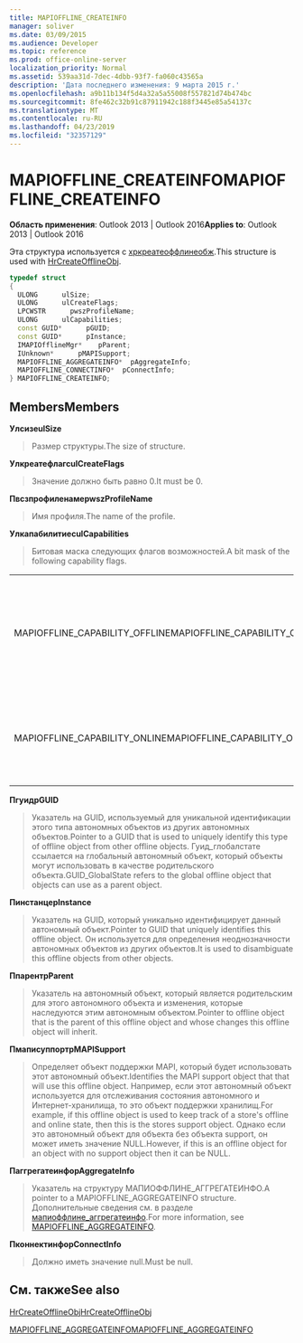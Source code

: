 ```yaml
---
title: MAPIOFFLINE_CREATEINFO
manager: soliver
ms.date: 03/09/2015
ms.audience: Developer
ms.topic: reference
ms.prod: office-online-server
localization_priority: Normal
ms.assetid: 539aa31d-7dec-4dbb-93f7-fa060c43565a
description: 'Дата последнего изменения: 9 марта 2015 г.'
ms.openlocfilehash: a9b11b134f5d4a32a5a55008f557821d74b474bc
ms.sourcegitcommit: 8fe462c32b91c87911942c188f3445e85a54137c
ms.translationtype: MT
ms.contentlocale: ru-RU
ms.lasthandoff: 04/23/2019
ms.locfileid: "32357129"
---
```

# <a name="mapiofflinecreateinfo"></a><span data-ttu-id="4da09-103">MAPIOFFLINE_CREATEINFO</span><span class="sxs-lookup"><span data-stu-id="4da09-103">MAPIOFFLINE_CREATEINFO</span></span>

  
  
<span data-ttu-id="4da09-104">**Область применения**: Outlook 2013 | Outlook 2016</span><span class="sxs-lookup"><span data-stu-id="4da09-104">**Applies to**: Outlook 2013 | Outlook 2016</span></span> 
  
<span data-ttu-id="4da09-105">Эта структура используется с [хркреатеоффлинеобж](hrcreateofflineobj.md).</span><span class="sxs-lookup"><span data-stu-id="4da09-105">This structure is used with [HrCreateOfflineObj](hrcreateofflineobj.md).</span></span>
  
```cpp
typedef struct
{
  ULONG      ulSize;
  ULONG      ulCreateFlags;
  LPCWSTR      pwszProfileName;
  ULONG      ulCapabilities;
  const GUID*      pGUID;
  const GUID*      pInstance;
  IMAPIOfflineMgr*    pParent;
  IUnknown*      pMAPISupport;
  MAPIOFFLINE_AGGREGATEINFO*  pAggregateInfo;
  MAPIOFFLINE_CONNECTINFO*  pConnectInfo;
} MAPIOFFLINE_CREATEINFO;
```

## <a name="members"></a><span data-ttu-id="4da09-106">Members</span><span class="sxs-lookup"><span data-stu-id="4da09-106">Members</span></span>

 <span data-ttu-id="4da09-107">**Улсизе**</span><span class="sxs-lookup"><span data-stu-id="4da09-107">**ulSize**</span></span>
  
> <span data-ttu-id="4da09-108">Размер структуры.</span><span class="sxs-lookup"><span data-stu-id="4da09-108">The size of structure.</span></span>
    
 <span data-ttu-id="4da09-109">**Улкреатефлагс**</span><span class="sxs-lookup"><span data-stu-id="4da09-109">**ulCreateFlags**</span></span>
  
> <span data-ttu-id="4da09-110">Значение должно быть равно 0.</span><span class="sxs-lookup"><span data-stu-id="4da09-110">It must be 0.</span></span>
    
 <span data-ttu-id="4da09-111">**Пвсзпрофиленаме**</span><span class="sxs-lookup"><span data-stu-id="4da09-111">**pwszProfileName**</span></span>
  
> <span data-ttu-id="4da09-112">Имя профиля.</span><span class="sxs-lookup"><span data-stu-id="4da09-112">The name of the profile.</span></span>
    
 <span data-ttu-id="4da09-113">**Улкапабилитиес**</span><span class="sxs-lookup"><span data-stu-id="4da09-113">**ulCapabilities**</span></span>
  
> <span data-ttu-id="4da09-114">Битовая маска следующих флагов возможностей.</span><span class="sxs-lookup"><span data-stu-id="4da09-114">A bit mask of the following capability flags.</span></span>
    
|||
|:-----|:-----|
|<span data-ttu-id="4da09-115">MAPIOFFLINE_CAPABILITY_OFFLINE</span><span class="sxs-lookup"><span data-stu-id="4da09-115">MAPIOFFLINE_CAPABILITY_OFFLINE</span></span>  <br/> |<span data-ttu-id="4da09-116">Автономный объект способен переходить в автономный режим.</span><span class="sxs-lookup"><span data-stu-id="4da09-116">The offline object is capable of going offline.</span></span>  <br/> |
|<span data-ttu-id="4da09-117">MAPIOFFLINE_CAPABILITY_ONLINE</span><span class="sxs-lookup"><span data-stu-id="4da09-117">MAPIOFFLINE_CAPABILITY_ONLINE</span></span>  <br/> |<span data-ttu-id="4da09-118">Автономный объект способен работать в сети.</span><span class="sxs-lookup"><span data-stu-id="4da09-118">The offline object is capable of going online.</span></span>  <br/> |
   
 <span data-ttu-id="4da09-119">**Пгуид**</span><span class="sxs-lookup"><span data-stu-id="4da09-119">**pGUID**</span></span>
  
> <span data-ttu-id="4da09-120">Указатель на GUID, используемый для уникальной идентификации этого типа автономных объектов из других автономных объектов.</span><span class="sxs-lookup"><span data-stu-id="4da09-120">Pointer to a GUID that is used to uniquely identify this type of offline object from other offline objects.</span></span> <span data-ttu-id="4da09-121">Гуид_глобалстате ссылается на глобальный автономный объект, который объекты могут использовать в качестве родительского объекта.</span><span class="sxs-lookup"><span data-stu-id="4da09-121">GUID_GlobalState refers to the global offline object that objects can use as a parent object.</span></span>
    
 <span data-ttu-id="4da09-122">**Пинстанце**</span><span class="sxs-lookup"><span data-stu-id="4da09-122">**pInstance**</span></span>
  
> <span data-ttu-id="4da09-123">Указатель на GUID, который уникально идентифицирует данный автономный объект.</span><span class="sxs-lookup"><span data-stu-id="4da09-123">Pointer to GUID that uniquely identifies this offline object.</span></span> <span data-ttu-id="4da09-124">Он используется для определения неоднозначности автономных объектов из других объектов.</span><span class="sxs-lookup"><span data-stu-id="4da09-124">It is used to disambiguate this offline objects from other objects.</span></span>
    
 <span data-ttu-id="4da09-125">**Ппарент**</span><span class="sxs-lookup"><span data-stu-id="4da09-125">**pParent**</span></span>
  
> <span data-ttu-id="4da09-126">Указатель на автономный объект, который является родительским для этого автономного объекта и изменения, которые наследуются этим автономным объектом.</span><span class="sxs-lookup"><span data-stu-id="4da09-126">Pointer to offline object that is the parent of this offline object and whose changes this offline object will inherit.</span></span>
    
 <span data-ttu-id="4da09-127">**Пмаписуппорт**</span><span class="sxs-lookup"><span data-stu-id="4da09-127">**pMAPISupport**</span></span>
  
>  <span data-ttu-id="4da09-128">Определяет объект поддержки MAPI, который будет использовать этот автономный объект.</span><span class="sxs-lookup"><span data-stu-id="4da09-128">Identifies the MAPI support object that that will use this offline object.</span></span> <span data-ttu-id="4da09-129">Например, если этот автономный объект используется для отслеживания состояния автономного и Интернет-хранилища, то это объект поддержки хранилищ.</span><span class="sxs-lookup"><span data-stu-id="4da09-129">For example, if this offline object is used to keep track of a store's offline and online state, then this is the stores support object.</span></span> <span data-ttu-id="4da09-130">Однако если это автономный объект для объекта без объекта support, он может иметь значение NULL.</span><span class="sxs-lookup"><span data-stu-id="4da09-130">However, if this is an offline object for an object with no support object then it can be NULL.</span></span> 
    
 <span data-ttu-id="4da09-131">**Паггрегатеинфо**</span><span class="sxs-lookup"><span data-stu-id="4da09-131">**pAggregateInfo**</span></span>
  
> <span data-ttu-id="4da09-132">Указатель на структуру МАПИОФФЛИНЕ_АГГРЕГАТЕИНФО.</span><span class="sxs-lookup"><span data-stu-id="4da09-132">A pointer to a MAPIOFFLINE_AGGREGATEINFO structure.</span></span> <span data-ttu-id="4da09-133">Дополнительные сведения см. в разделе [мапиоффлине_аггрегатеинфо](mapioffline_aggregateinfo.md).</span><span class="sxs-lookup"><span data-stu-id="4da09-133">For more information, see [MAPIOFFLINE_AGGREGATEINFO](mapioffline_aggregateinfo.md).</span></span>
    
 <span data-ttu-id="4da09-134">**Пконнектинфо**</span><span class="sxs-lookup"><span data-stu-id="4da09-134">**pConnectInfo**</span></span>
  
> <span data-ttu-id="4da09-135">Должно иметь значение null.</span><span class="sxs-lookup"><span data-stu-id="4da09-135">Must be null.</span></span>
    
## <a name="see-also"></a><span data-ttu-id="4da09-136">См. также</span><span class="sxs-lookup"><span data-stu-id="4da09-136">See also</span></span>



[<span data-ttu-id="4da09-137">HrCreateOfflineObj</span><span class="sxs-lookup"><span data-stu-id="4da09-137">HrCreateOfflineObj</span></span>](hrcreateofflineobj.md)
  
[<span data-ttu-id="4da09-138">MAPIOFFLINE_AGGREGATEINFO</span><span class="sxs-lookup"><span data-stu-id="4da09-138">MAPIOFFLINE_AGGREGATEINFO</span></span>](mapioffline_aggregateinfo.md)

